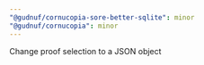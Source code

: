 ```yaml
---
"@gudnuf/cornucopia-sore-better-sqlite": minor
"@gudnuf/cornucopia": minor
---
```


Change proof selection to a JSON object

